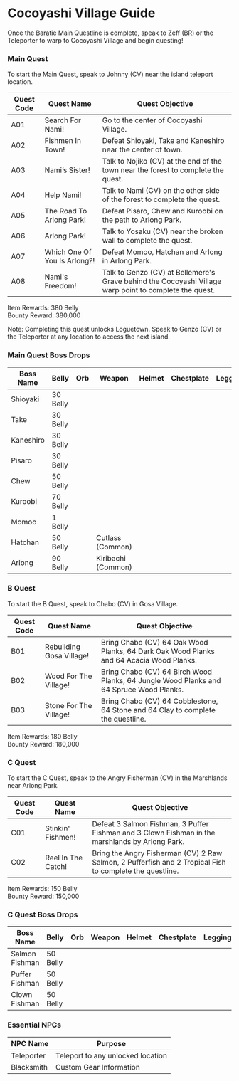 # Cocoyashi Village Guide

Once the Baratie Main Questline is complete, speak to Zeff (BR) or the Teleporter to warp to Cocoyashi Village and begin questing!

### Main Quest

To start the Main Quest, speak to Johnny (CV) near the island teleport location.

| Quest Code| Quest Name                    | Quest Objective|
|-----------|-----------                    |-----------|
| A01       | Search For Nami!              |Go to the center of Cocoyashi Village.|
| A02       | Fishmen In Town!              |Defeat Shioyaki, Take and Kaneshiro near the center of town.|
| A03       | Nami’s Sister!                |Talk to Nojiko (CV) at the end of the town near the forest to complete the quest.|
| A04       | Help Nami!                    |Talk to Nami (CV) on the other side of the forest to complete the quest.|
| A05       | The Road To Arlong Park!      |Defeat Pisaro, Chew and Kuroobi on the path to Arlong Park.|
| A06       | Arlong Park!                  |Talk to Yosaku (CV) near the broken wall to complete the quest.|
| A07       | Which One Of You Is Arlong?!  |Defeat Momoo, Hatchan and Arlong in Arlong Park.|
| A08       | Nami's Freedom!               |Talk to Genzo (CV) at Bellemere's Grave behind the Cocoyashi Village warp point to complete the quest.|

Item Rewards: 380 Belly<br>
Bounty Reward: 380,000

Note: Completing this quest unlocks Loguetown. Speak to Genzo (CV) or the Teleporter at any location to access the next island.

### Main Quest Boss Drops

| Boss Name         | Belly      | Orb       | Weapon               | Helmet    | Chestplate | Leggings  | Boots     | Other     |
|-----------        |----------- |-----------|-----------           |-----------|----------- |-----------|-----------|-----------|
| Shioyaki          | 30 Belly   |           |                      |           |            |           |           |           |
| Take              | 30 Belly   |           |                      |           |            |           |           |           |
| Kaneshiro         | 30 Belly   |           |                      |           |            |           |           |           |
| Pisaro            | 30 Belly   |           |                      |           |            |           |           |           |
| Chew              | 50 Belly   |           |                      |           |            |           |           |           |
| Kuroobi           | 70 Belly   |           |                      |           |            |           |           |           |
| Momoo             | 1 Belly    |           |                      |           |            |           |           |           |
| Hatchan           | 50 Belly   |           | Cutlass (Common)     |           |            |           |           |           |
| Arlong            | 90 Belly   |           | Kiribachi (Common)   |           |            |           |           |           |

### B Quest

To start the B Quest, speak to Chabo (CV) in Gosa Village.

| Quest Code| Quest Name                | Quest Objective|
|-----------|-----------                |-----------|
| B01       | Rebuilding Gosa Village!  |Bring Chabo (CV) 64 Oak Wood Planks, 64 Dark Oak Wood Planks and 64 Acacia Wood Planks.|
| B02       | Wood For The Village!     |Bring Chabo (CV) 64 Birch Wood Planks, 64 Jungle Wood Planks and 64 Spruce Wood Planks.|
| B03       | Stone For The Village!    |Bring Chabo (CV) 64 Cobblestone, 64 Stone and 64 Clay to complete the questline.|

Item Rewards: 180 Belly<br>
Bounty Reward: 180,000

### C Quest

To start the C Quest, speak to the Angry Fisherman (CV) in the Marshlands near Arlong Park.

| Quest Code| Quest Name        | Quest Objective|
|-----------|-----------        |-----------|
| C01       | Stinkin' Fishmen! |Defeat 3 Salmon Fishman, 3 Puffer Fishman and 3 Clown Fishman in the marshlands by Arlong Park.|
| C02       | Reel In The Catch!|Bring the Angry Fisherman (CV) 2 Raw Salmon, 2 Pufferfish and 2 Tropical Fish to complete the questline.|

Item Rewards: 150 Belly<br>
Bounty Reward: 150,000

### C Quest Boss Drops

| Boss Name         | Belly      | Orb       | Weapon    | Helmet    | Chestplate | Leggings  | Boots     | Other        |
|-----------        |----------- |-----------|-----------|-----------|----------- |-----------|-----------|-----------   |
| Salmon Fishman    | 50 Belly   |           |           |           |            |           |           | Raw Salmon   |
| Puffer Fishman    | 50 Belly   |           |           |           |            |           |           | Pufferfish   |
| Clown Fishman     | 50 Belly   |           |           |           |            |           |           | Tropical Fish|

### Essential NPCs

| NPC Name         | Purpose                            |
|-------------     |-----------                         |
| Teleporter       | Teleport to any unlocked location  |
| Blacksmith       | Custom Gear Information            |